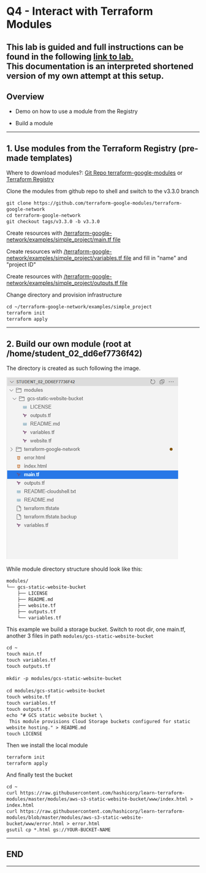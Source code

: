 # Q4 - Interact with Terraform Modules
This lab is guided and full instructions can be found in the following [link to lab.](https://www.cloudskillsboost.google/focuses/15836?parent=catalog)<br>
This documentation is an interpreted shortened version of my own attempt at this setup.
---
## Overview
- Demo on how to use a module from the Registry

- Build a module
---
## 1. Use modules from the Terraform Registry (pre-made templates)
Where to download modules?:
[Git Repo terraform-google-modules](https://github.com/terraform-google-modules) or 
[Terraform Registry](https://registry.terraform.io/)

Clone the modules from github repo to shell and switch to the v3.3.0 branch
```
git clone https://github.com/terraform-google-modules/terraform-google-network
cd terraform-google-network
git checkout tags/v3.3.0 -b v3.3.0
```

Create resources with [/terraform-google-network/examples/simple_project/main.tf file](./student_02_dd6ef7736f42/terraform-google-network/examples/simple_project/main.tf)


Create resources with [/terraform-google-network/examples/simple_project/variables.tf file](./student_02_dd6ef7736f42/terraform-google-network/examples/simple_project/variables.tf) and fill in "name" and "project ID"

Create resources with [/terraform-google-network/examples/simple_project/outputs.tf file](./student_02_dd6ef7736f42/terraform-google-network/examples/simple_project/outputs.tf)

Change directory and provision infrastructure
```
cd ~/terraform-google-network/examples/simple_project
terraform init
terraform apply
```
---
## 2. Build our own module (root at /home/student_02_dd6ef7736f42)
The directory is created as such following the image.

![HIERARCHY ILLUSTRATION](./images/file_dir_hierarchy.png)

While module directory structure should look like this:
```
modules/
└── gcs-static-website-bucket
    ├── LICENSE
    ├── README.md
    ├── website.tf
    ├── outputs.tf
    └── variables.tf
```

This example we build a storage bucket.
Switch to root dir, one main.tf, another 3 files in path `modules/gcs-static-website-bucket`
```
cd ~
touch main.tf
touch variables.tf
touch outputs.tf

mkdir -p modules/gcs-static-website-bucket

cd modules/gcs-static-website-bucket
touch website.tf
touch variables.tf
touch outputs.tf
echo "# GCS static website bucket \
 This module provisions Cloud Storage buckets configured for static website hosting." > README.md
touch LICENSE
```

Then we install the local module
```
terraform init
terraform apply
```

And finally test the bucket
```
cd ~
curl https://raw.githubusercontent.com/hashicorp/learn-terraform-modules/master/modules/aws-s3-static-website-bucket/www/index.html > index.html
curl https://raw.githubusercontent.com/hashicorp/learn-terraform-modules/blob/master/modules/aws-s3-static-website-bucket/www/error.html > error.html
gsutil cp *.html gs://YOUR-BUCKET-NAME
```
---
## END
---
